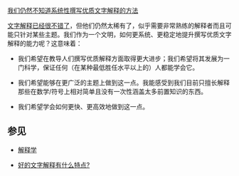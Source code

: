 [我们仍然不知道系统性撰写优质文字解释的方法](https://wiki.issarice.com/wiki/We_still_don%27t_know_how_to_systematically_write_great_word_explanations)

[文字解释已经很不错了](https://wiki.issarice.com/wiki/Word_explanations_are_already_great)，但他们仍然太稀有了，似乎需要非常熟练的解释者而且可能只针对某些主题。我们作为一个文明，如何更系统、更稳定地提升撰写优质文字解释的能力呢？这意味着：

* 我们希望在教导人们撰写优质解释方面取得更大进步；我们希望将其发展为一门科学，保证任何（在某种最低胜任水平以上的）人都能学会它。

* 我们希望能够在更广泛的主题上做到这一点。我能感受到我们目前只擅长解释那些在数学/符号上相对简单且没有一次性涵盖太多前置知识的东西。

* 我们希望学会如何更快、更高效地做到这一点。

## 参见

* [解释学](https://wiki.issarice.com/wiki/Explanation_science)

* [好的文字解释有什么特点?](https://wiki.issarice.com/wiki/What_makes_a_word_explanation_good%3F)